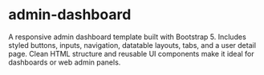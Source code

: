 # admin-dashboard
A responsive admin dashboard template built with Bootstrap 5. Includes styled buttons, inputs, navigation, datatable layouts, tabs, and a user detail page. Clean HTML structure and reusable UI components make it ideal for dashboards or web admin panels.
